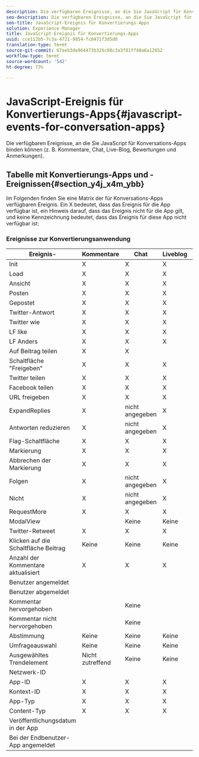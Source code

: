 ```yaml
---
description: Die verfügbaren Ereignisse, an die Sie JavaScript für Konversations-Apps binden können (z. B. Kommentare, Chat, Live-Blog, Bewertungen und Anmerkungen).
seo-description: Die verfügbaren Ereignisse, an die Sie JavaScript für Konversations-Apps binden können (z. B. Kommentare, Chat, Live-Blog, Bewertungen und Anmerkungen).
seo-title: JavaScript-Ereignis für Konvertierungs-Apps
solution: Experience Manager
title: JavaScript-Ereignis für Konvertierungs-Apps
uuid: cce112b5-7c3a-4721-9854-fc8471f3d5d0
translation-type: tm+mt
source-git-commit: 67aeb3de964473b326c88c3a3f81ff48a6a12652
workflow-type: tm+mt
source-wordcount: '542'
ht-degree: 73%

---
```



# JavaScript-Ereignis für Konvertierungs-Apps{#javascript-events-for-conversation-apps}

Die verfügbaren Ereignisse, an die Sie JavaScript für Konversations-Apps binden können (z. B. Kommentare, Chat, Live-Blog, Bewertungen und Anmerkungen).

## Tabelle mit Konvertierungs-Apps und -Ereignissen{#section_y4j_x4m_ybb}

Im Folgenden finden Sie eine Matrix der für Konversations-Apps verfügbaren Ereignis. Ein X bedeutet, dass das Ereignis für die App verfügbar ist, ein Hinweis darauf, dass das Ereignis nicht für die App gilt, und keine Kennzeichnung bedeutet, dass das Ereignis für diese App nicht verfügbar ist:

### Ereignisse zur Konvertierungsanwendung

| Ereignis-  | Kommentare | Chat | Liveblog | Reviews | Sir | Umfragen | Trends |
|---|---|---|---|---|---|---|---|
| Init | X | X | X | X | X |  |  |
| Load | X | X | X | X |  |  |  |
| Ansicht | X | X | X | X |  |  |  |
| Posten | X | X | X | X |  | Keine | Keine |
| Gepostet | X | X | X | X | X | Keine | Keine |
| Twitter-Antwort | X | X | X | Keine | Keine | Keine | Keine |
| Twitter wie | X | X | X | Keine | Keine | Keine | Keine |
| LF like | X | X | X | X | Keine | Keine | Keine |
| LF Anders | X | X | X | X | Keine | Keine | Keine |
| Auf Beitrag teilen | X | X |  | X | Keine | Keine | Keine |
| Schaltfläche &quot;Freigeben&quot; | X | X | X | X |  | Keine | Keine |
| Twitter teilen | X | X | X | X | X | Keine | Keine |
| Facebook teilen | X | X | X | X | X | Keine | Keine |
| URL freigeben | X | X | X | X |  | Keine | Keine |
| ExpandReplies | X | nicht angegeben | X | X | Keine | Keine | Keine |
| Antworten reduzieren | X | nicht angegeben | X | X | Keine | Keine | Keine |
| Flag-Schaltfläche | X | X | X | X | Keine | Keine | Keine |
| Markierung | X | X | X | X | X | Keine | Keine |
| Abbrechen der Markierung | X | X | X | X | Keine | Keine | Keine |
| Folgen | X | nicht angegeben | X | X | Keine | Keine | Keine |
| Nicht | X | nicht angegeben | X | X | Keine | Keine | Keine |
| RequestMore | X | X | X | X | Keine | Keine | Keine |
| ModalView |  | Keine | Keine | Keine | Keine | Keine | Keine |
| Twitter-Retweet | X | X | X | Keine | Keine | Keine | Keine |
| Klicken auf die Schaltfläche Beitrag | Keine | Keine | Keine | Keine | Keine | Keine | Keine |
| Anzahl der Kommentare aktualisiert | X | X | X | X | Keine | Keine | Keine |
| Benutzer angemeldet |  |  |  |  |  | Keine | Keine |
| Benutzer abgemeldet |  |  |  |  |  | Keine | Keine |
| Kommentar hervorgehoben |  | Keine |  |  | Keine | Keine | Keine |
| Kommentar nicht hervorgehoben |  | Keine |  |  | Keine | Keine | Keine |
| Abstimmung | Keine | Keine | Keine | X | X | Keine | Keine |
| Umfrageauswahl | Keine | Keine | Keine | Keine | Keine |  | Keine |
| Ausgewähltes Trendelement | Nicht zutreffend | Keine | Keine | Keine | Keine | Keine |  |
| Netzwerk-ID |  |  |  |  |  |  |  |
| App-ID | X | X | X | X |  |  |  |
| Kontext-ID | X | X | X | X |  |  |  |
| App-Typ | X | X | X | X |  |  |  |
| Content-Typ | X | X | X | X |  |  |  |
| Veröffentlichungsdatum in der App |  |  |  |  |  |  |  |
| Bei der Endbenutzer-App angemeldet |  |  |  |  |  |  |  |


